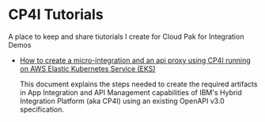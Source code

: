 # CP4I Tutorials

A place to keep and share tiutorials I create for Cloud Pak for Integration Demos

* <a href="https://github.com/gomezrjo/cp4i-tutorials/blob/main/cp4i-ace-apic.md">How to create a micro-integration and an api proxy using CP4I running on AWS Elastic Kubernetes Service (EKS)</a>

  This document explains the steps needed to create the required artifacts in App Integration and API Management capabilities of IBM's Hybrid Integration Platform (aka CP4I) using an existing OpenAPI v3.0 specification.
